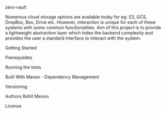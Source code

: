 zero-vault

Numerous cloud storage options are available today for eg: S3, GCS, DropBox, Box, Drive etc. However, interaction is unique for each of these systems with some common functionalities. Aim of this project is to provide a lightweight abstraction layer which hides the backend complexity and provides the user a standard interface to interact with the system.

Getting Started

Prerequisites

Running the tests

Built With
Maven - Dependency Management

Versioning

Authors
Rohit Menon

License

